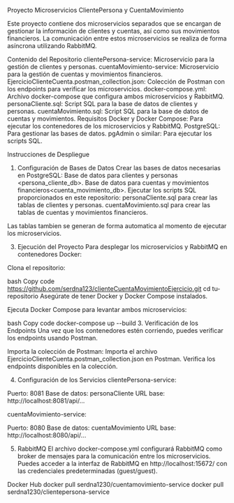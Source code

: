 Proyecto Microservicios ClientePersona y CuentaMovimiento

Este proyecto contiene dos microservicios separados que se encargan de gestionar la información de clientes y cuentas, así como sus movimientos financieros. La comunicación entre estos microservicios se realiza de forma asíncrona utilizando RabbitMQ.

Contenido del Repositorio
clientePersona-service: Microservicio para la gestión de clientes y personas.
cuentaMovimiento-service: Microservicio para la gestión de cuentas y movimientos financieros.
EjercicioClienteCuenta.postman_collection.json: Colección de Postman con los endpoints para verificar los microservicios.
docker-compose.yml: Archivo docker-compose que configura ambos microservicios y RabbitMQ.
personaCliente.sql: Script SQL para la base de datos de clientes y personas.
cuentaMovimiento.sql: Script SQL para la base de datos de cuentas y movimientos.
Requisitos
Docker y Docker Compose: Para ejecutar los contenedores de los microservicios y RabbitMQ.
PostgreSQL: Para gestionar las bases de datos.
pgAdmin o similar: Para ejecutar los scripts SQL.

Instrucciones de Despliegue
1. Configuración de Bases de Datos
Crear las bases de datos necesarias en PostgreSQL:
Base de datos para clientes y personas <persona_cliente_db>.
Base de datos para cuentas y movimientos financieros<cuenta_movimiento_db>.
Ejecutar los scripts SQL proporcionados en este repositorio:
personaCliente.sql para crear las tablas de clientes y personas.
cuentaMovimiento.sql para crear las tablas de cuentas y movimientos financieros.

Las tablas tambien se generan de forma automatica al momento de ejecutar los microservicios.

3. Ejecución del Proyecto
Para desplegar los microservicios y RabbitMQ en contenedores Docker:

Clona el repositorio:

bash
Copy code
https://github.com/serdna123/clienteCuentaMovimientoEjercicio.git
cd tu-repositorio
Asegúrate de tener Docker y Docker Compose instalados.

Ejecuta Docker Compose para levantar ambos microservicios:

bash
Copy code
docker-compose up --build
3. Verificación de los Endpoints
Una vez que los contenedores estén corriendo, puedes verificar los endpoints usando Postman.

Importa la colección de Postman:
Importa el archivo EjercicioClienteCuenta.postman_collection.json en Postman.
Verifica los endpoints disponibles en la colección.

4. Configuración de los Servicios
clientePersona-service:

Puerto: 8081
Base de datos: personaCliente
URL base: http://localhost:8081/api/...


cuentaMovimiento-service:

Puerto: 8080
Base de datos: cuentaMovimiento
URL base: http://localhost:8080/api/...

5. RabbitMQ
El archivo docker-compose.yml configurará RabbitMQ como broker de mensajes para la comunicación entre los microservicios.
Puedes acceder a la interfaz de RabbitMQ en http://localhost:15672/ con las credenciales predeterminadas (guest/guest).

Docker Hub
docker pull serdna1230/cuentamovimiento-service
docker pull serdna1230/clientepersona-service
